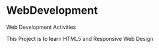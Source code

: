 # WebDevelopment
Web Development Activities

This Project is to learn HTML5 and Responsive Web Design